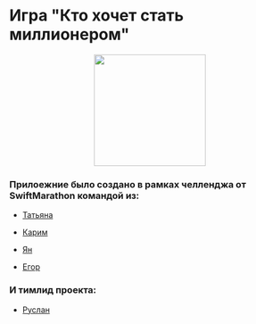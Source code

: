 # Игра "Кто хочет стать миллионером"

<div id="mainscreen" align="center">
<img src = "https://github.com/r-baranovskiy/Millionaire/blob/dev/ReadmeResources/StartScreen.PNG" width="200"/>
</div>

### Прилоежние было создано в рамках челленджа от SwiftMarathon командой из:

* [Татьяна](https://github.com/TatynaMTV)

* [Карим](https://github.com/jaanatape)

* [Ян](https://github.com/YanShvind)

* [Егор](https://github.com/SHegor74)

### И тимлид проекта:

* [Руслан](https://github.com/r-baranovskiy)
